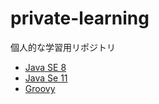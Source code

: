 # private-learning
個人的な学習用リポジトリ

* [Java SE 8](blob/master/LearnJava8/README.md)
* [Java Se 11](blob/master/LeranJava11/README.md)
* [Groovy](blob/master/LearnGroovy/README.md)
